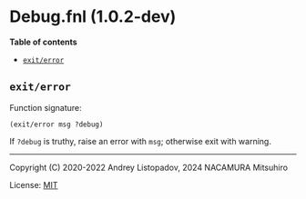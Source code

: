 # Debug.fnl (1.0.2-dev)

**Table of contents**

- [`exit/error`](#exiterror)

## `exit/error`

Function signature:

```
(exit/error msg ?debug)
```

If `?debug` is truthy, raise an error with `msg`; otherwise exit with warning.

---

Copyright (C) 2020-2022 Andrey Listopadov, 2024 NACAMURA Mitsuhiro

License: [MIT](https://git.sr.ht/~m15a/fnldoc/tree/main/item/LICENSE)

<!-- Generated with Fnldoc 1.0.2-dev
     https://sr.ht/~m15a/fnldoc/ -->

